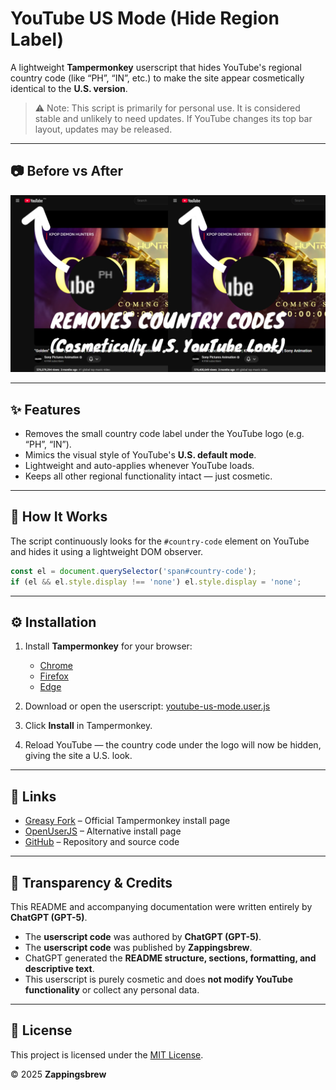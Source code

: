 # YouTube US Mode (Hide Region Label)

A lightweight **Tampermonkey** userscript that hides YouTube's regional country code (like “PH”, “IN”, etc.) to make the site appear cosmetically identical to the **U.S. version**.
> ⚠️ Note: This script is primarily for personal use. It is considered stable and unlikely to need updates. If YouTube changes its top bar layout, updates may be released.

---

## 📷 Before vs After

![Before vs After](https://github.com/Zappingsbrew/youtube-usmode/raw/main/images/Before%20vs%20After.png)

---

## ✨ Features
- Removes the small country code label under the YouTube logo (e.g. “PH”, “IN”).
- Mimics the visual style of YouTube's **U.S. default mode**.
- Lightweight and auto-applies whenever YouTube loads.
- Keeps all other regional functionality intact — just cosmetic.

---

## 🧠 How It Works
The script continuously looks for the `#country-code` element on YouTube and hides it using a lightweight DOM observer.

```js
const el = document.querySelector('span#country-code');
if (el && el.style.display !== 'none') el.style.display = 'none';
````

---

## ⚙️ Installation

1. Install **Tampermonkey** for your browser:

   * [Chrome](https://tampermonkey.net/?ext=dhdg&browser=chrome)
   * [Firefox](https://tampermonkey.net/?ext=dhdg&browser=firefox)
   * [Edge](https://tampermonkey.net/?ext=dhdg&browser=edge)

2. Download or open the userscript:
   [youtube-us-mode.user.js](https://github.com/Zappingsbrew/youtube-usmode/raw/main/youtube-usmode.user.js)

3. Click **Install** in Tampermonkey.

4. Reload YouTube — the country code under the logo will now be hidden, giving the site a U.S. look.

---

## 🔗 Links

- [Greasy Fork](https://greasyfork.org/en/scripts/553385-youtube-cosmetic-us-mode-hide-region-label) – Official Tampermonkey install page  
- [OpenUserJS](https://openuserjs.org/scripts/Zappingsbrew/YouTube_Cosmetic_US_Mode_(Hide_Region_Label)) – Alternative install page  
- [GitHub](https://github.com/Zappingsbrew/youtube-usmode) – Repository and source code

---

## 🤖 Transparency & Credits

This README and accompanying documentation were written entirely by **ChatGPT (GPT-5)**.  

- The **userscript code** was authored by **ChatGPT (GPT-5)**.
- The **userscript code** was published by **Zappingsbrew**.  
- ChatGPT generated the **README structure, sections, formatting, and descriptive text**.  
- This userscript is purely cosmetic and does **not modify YouTube functionality** or collect any personal data.  

---

## 🧾 License

This project is licensed under the [MIT License](LICENSE).

© 2025 **Zappingsbrew**
